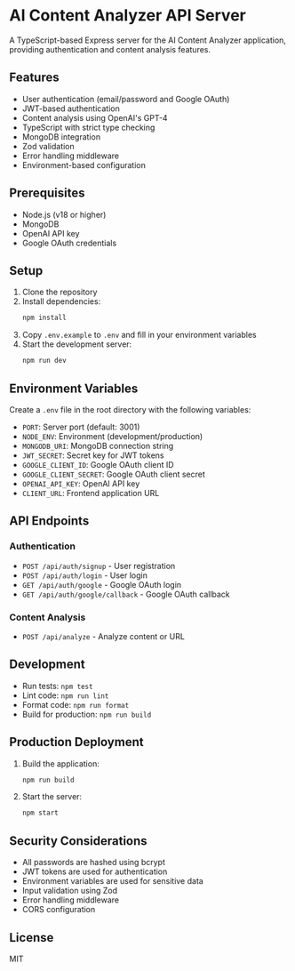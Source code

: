 # AI Content Analyzer API Server

A TypeScript-based Express server for the AI Content Analyzer application, providing authentication and content analysis features.

## Features

- User authentication (email/password and Google OAuth)
- JWT-based authentication
- Content analysis using OpenAI's GPT-4
- TypeScript with strict type checking
- MongoDB integration
- Zod validation
- Error handling middleware
- Environment-based configuration

## Prerequisites

- Node.js (v18 or higher)
- MongoDB
- OpenAI API key
- Google OAuth credentials

## Setup

1. Clone the repository
2. Install dependencies:
   ```bash
   npm install
   ```
3. Copy `.env.example` to `.env` and fill in your environment variables
4. Start the development server:
   ```bash
   npm run dev
   ```

## Environment Variables

Create a `.env` file in the root directory with the following variables:

- `PORT`: Server port (default: 3001)
- `NODE_ENV`: Environment (development/production)
- `MONGODB_URI`: MongoDB connection string
- `JWT_SECRET`: Secret key for JWT tokens
- `GOOGLE_CLIENT_ID`: Google OAuth client ID
- `GOOGLE_CLIENT_SECRET`: Google OAuth client secret
- `OPENAI_API_KEY`: OpenAI API key
- `CLIENT_URL`: Frontend application URL

## API Endpoints

### Authentication

- `POST /api/auth/signup` - User registration
- `POST /api/auth/login` - User login
- `GET /api/auth/google` - Google OAuth login
- `GET /api/auth/google/callback` - Google OAuth callback

### Content Analysis

- `POST /api/analyze` - Analyze content or URL

## Development

- Run tests: `npm test`
- Lint code: `npm run lint`
- Format code: `npm run format`
- Build for production: `npm run build`

## Production Deployment

1. Build the application:
   ```bash
   npm run build
   ```
2. Start the server:
   ```bash
   npm start
   ```

## Security Considerations

- All passwords are hashed using bcrypt
- JWT tokens are used for authentication
- Environment variables are used for sensitive data
- Input validation using Zod
- Error handling middleware
- CORS configuration

## License

MIT 